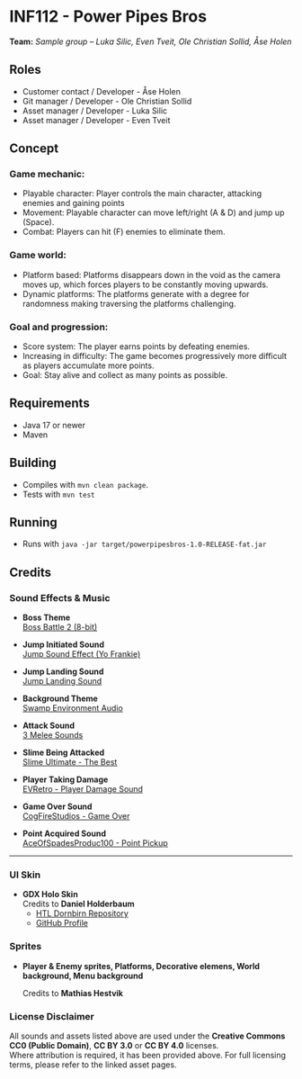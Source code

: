 # INF112 - Power Pipes Bros
**Team:** *Sample group* – *Luka Silic, Even Tveit, Ole Christian Sollid, Åse Holen*

## Roles
- Customer contact / Developer - Åse Holen
- Git manager / Developer - Ole Christian Sollid
- Asset manager / Developer - Luka Silic
- Asset manager / Developer - Even Tveit

## Concept

### Game mechanic:
- Playable character: Player controls the main character, attacking enemies and gaining points
- Movement: Playable character can move left/right (A & D) and jump up (Space).
- Combat: Players can hit (F) enemies to eliminate them.

### Game world:
- Platform based: Platforms disappears down in the void as the camera moves up, which forces players to be constantly moving upwards.
- Dynamic platforms: The platforms generate with a degree for randomness making traversing the platforms challenging.

### Goal and progression:
- Score system: The player earns points by defeating enemies.
- Increasing in difficulty: The game becomes progressively more difficult as players accumulate more points.
- Goal: Stay alive and collect as many points as possible.


## Requirements
- Java 17 or newer
- Maven 

## Building
* Compiles with `mvn clean package`.
* Tests with `mvn test`

## Running
* Runs with `java -jar target/powerpipesbros-1.0-RELEASE-fat.jar`

## Credits

### Sound Effects & Music


- **Boss Theme**  
  [Boss Battle 2 (8-bit)](https://opengameart.org/content/boss-battle-2-8-bit)

- **Jump Initiated Sound**  
  [Jump Sound Effect (Yo Frankie)](https://opengameart.org/content/jump-sound-effect-yo-frankie)

- **Jump Landing Sound**  
  [Jump Landing Sound](https://opengameart.org/content/jump-landing-sound)

- **Background Theme**  
  [Swamp Environment Audio](https://opengameart.org/content/swamp-environment-audio)

- **Attack Sound**  
  [3 Melee Sounds](https://opengameart.org/content/3-melee-sounds)

- **Slime Being Attacked**  
  [Slime Ultimate - The Best](https://opengameart.org/content/slime-ultimate-the-best)

- **Player Taking Damage**  
  [EVRetro - Player Damage Sound](https://freesound.org/people/EVRetro/sounds/501104/)

- **Game Over Sound**  
  [CogFireStudios - Game Over](https://freesound.org/people/CogFireStudios/sounds/676811/)

- **Point Acquired Sound**  
  [AceOfSpadesProduc100 - Point Pickup](https://freesound.org/people/AceOfSpadesProduc100/sounds/341695/)

---

### UI Skin

- **GDX Holo Skin**  
  Credits to **Daniel Holderbaum**  
  - [HTL Dornbirn Repository](https://git.it-bi.htldornbirn.vol.at/mschwaer/libgdx_diverse/-/tree/5c609168e3eed3cc684a79e6548104fed66f4ce7/android/assets/skin/gdx-holo)  
  - [GitHub Profile](https://github.com/nooone)

### Sprites

- **Player & Enemy sprites, Platforms, Decorative elemens, World background, Menu background**
  
  Credits to **Mathias Hestvik**

### License Disclaimer

All sounds and assets listed above are used under the **Creative Commons CC0 (Public Domain)**, **CC BY 3.0** or **CC BY 4.0** licenses.  
Where attribution is required, it has been provided above. For full licensing terms, please refer to the linked asset pages.